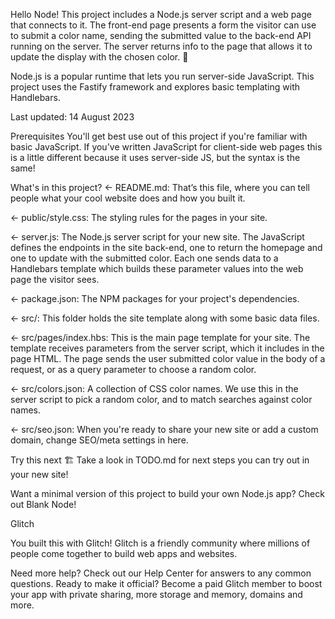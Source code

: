 Hello Node!
This project includes a Node.js server script and a web page that connects to it. The front-end page presents a form the visitor can use to submit a color name, sending the submitted value to the back-end API running on the server. The server returns info to the page that allows it to update the display with the chosen color. 🎨

Node.js is a popular runtime that lets you run server-side JavaScript. This project uses the Fastify framework and explores basic templating with Handlebars.

Last updated: 14 August 2023

Prerequisites
You'll get best use out of this project if you're familiar with basic JavaScript. If you've written JavaScript for client-side web pages this is a little different because it uses server-side JS, but the syntax is the same!

What's in this project?
← README.md: That’s this file, where you can tell people what your cool website does and how you built it.

← public/style.css: The styling rules for the pages in your site.

← server.js: The Node.js server script for your new site. The JavaScript defines the endpoints in the site back-end, one to return the homepage and one to update with the submitted color. Each one sends data to a Handlebars template which builds these parameter values into the web page the visitor sees.

← package.json: The NPM packages for your project's dependencies.

← src/: This folder holds the site template along with some basic data files.

← src/pages/index.hbs: This is the main page template for your site. The template receives parameters from the server script, which it includes in the page HTML. The page sends the user submitted color value in the body of a request, or as a query parameter to choose a random color.

← src/colors.json: A collection of CSS color names. We use this in the server script to pick a random color, and to match searches against color names.

← src/seo.json: When you're ready to share your new site or add a custom domain, change SEO/meta settings in here.

Try this next 🏗️
Take a look in TODO.md for next steps you can try out in your new site!

Want a minimal version of this project to build your own Node.js app? Check out Blank Node!

Glitch

You built this with Glitch!
Glitch is a friendly community where millions of people come together to build web apps and websites.

Need more help? Check out our Help Center for answers to any common questions.
Ready to make it official? Become a paid Glitch member to boost your app with private sharing, more storage and memory, domains and more.